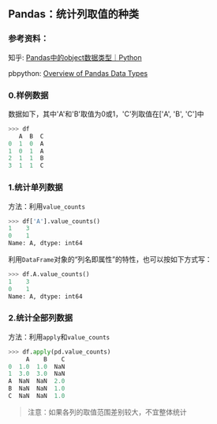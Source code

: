 ## Pandas：统计列取值的种类

### 参考资料：

知乎: [Pandas中的object数据类型｜Python](https://zhuanlan.zhihu.com/p/161073173)

pbpython: [Overview of Pandas Data Types](https://pbpython.com/pandas_dtypes.html)

### 0.样例数据

数据如下，其中'A'和'B'取值为0或1，'C'列取值在['A', 'B', 'C']中

```python
>>> df
   A  B  C
0  1  0  A
1  0  1  A
2  1  1  B
3  1  1  C
```

### 1.统计单列数据

方法：利用`value_counts`

```python
>>> df['A'].value_counts()
1    3
0    1
Name: A, dtype: int64
```

利用`DataFrame`对象的“列名即属性”的特性，也可以按如下方式写：

```python
>>> df.A.value_counts()
1    3
0    1
Name: A, dtype: int64
```

### 2.统计全部列数据

方法：利用`apply`和`value_counts`

```python
>>> df.apply(pd.value_counts)
     A    B    C
0  1.0  1.0  NaN
1  3.0  3.0  NaN
A  NaN  NaN  2.0
B  NaN  NaN  1.0
C  NaN  NaN  1.0
```

> 注意：如果各列的取值范围差别较大，不宜整体统计

